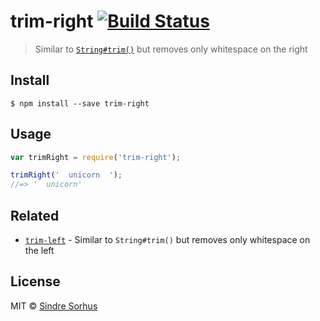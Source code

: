 # trim-right [![Build Status](https://travis-ci.org/sindresorhus/trim-right.svg?branch=master)](https://travis-ci.org/sindresorhus/trim-right)

> Similar to [`String#trim()`](https://developer.mozilla.org/en-US/docs/Web/JavaScript/Reference/Global_Objects/String/Trim) but removes only whitespace on the right

## Install

```
$ npm install --save trim-right
```

## Usage

```js
var trimRight = require('trim-right');

trimRight('  unicorn  ');
//=> '  unicorn'
```

## Related

- [`trim-left`](https://github.com/sindresorhus/trim-left) - Similar to `String#trim()` but removes only whitespace on
  the left

## License

MIT © [Sindre Sorhus](http://sindresorhus.com)
